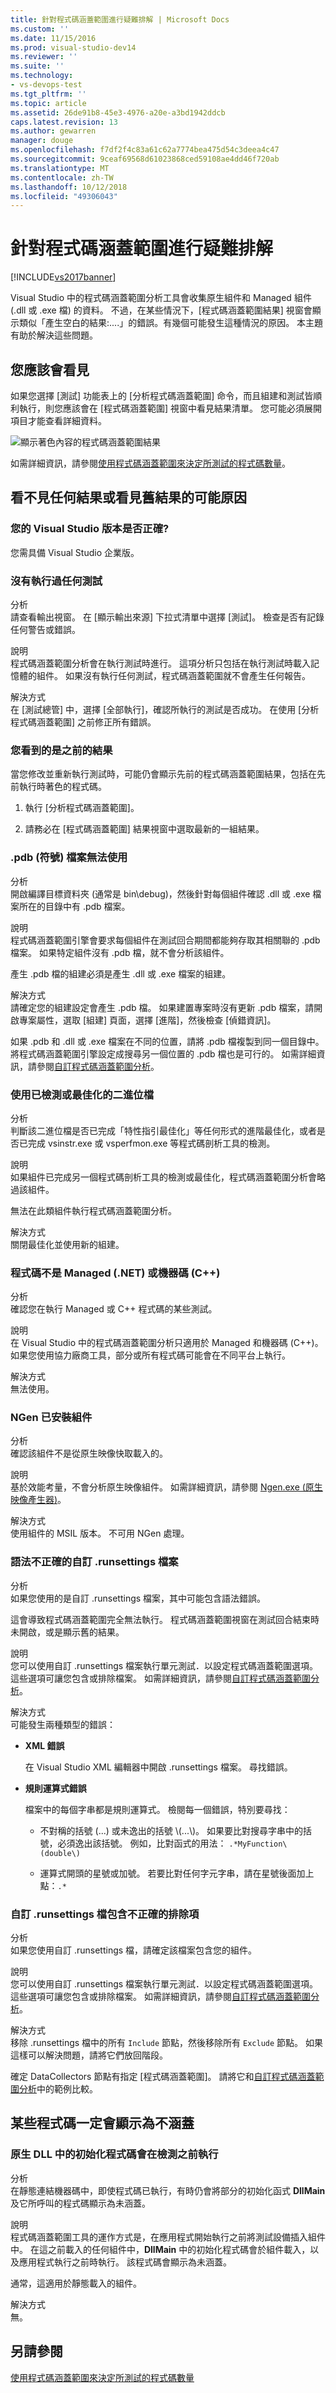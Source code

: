 ```yaml
---
title: 針對程式碼涵蓋範圍進行疑難排解 | Microsoft Docs
ms.custom: ''
ms.date: 11/15/2016
ms.prod: visual-studio-dev14
ms.reviewer: ''
ms.suite: ''
ms.technology:
- vs-devops-test
ms.tgt_pltfrm: ''
ms.topic: article
ms.assetid: 26de91b8-45e3-4976-a20e-a3bd1942ddcb
caps.latest.revision: 13
ms.author: gewarren
manager: douge
ms.openlocfilehash: f7df2f4c83a61c62a7774bea475d54c3deea4c47
ms.sourcegitcommit: 9ceaf69568d61023868ced59108ae4dd46f720ab
ms.translationtype: MT
ms.contentlocale: zh-TW
ms.lasthandoff: 10/12/2018
ms.locfileid: "49306043"
---
```

# <a name="troubleshooting-code-coverage"></a>針對程式碼涵蓋範圍進行疑難排解
[!INCLUDE[vs2017banner](../includes/vs2017banner.md)]

Visual Studio 中的程式碼涵蓋範圍分析工具會收集原生組件和 Managed 組件 (.dll 或 .exe 檔) 的資料。 不過，在某些情況下，[程式碼涵蓋範圍結果] 視窗會顯示類似「產生空白的結果:....」的錯誤。有幾個可能發生這種情況的原因。 本主題有助於解決這些問題。  
  
## <a name="what-you-should-see"></a>您應該會看見  
 如果您選擇 [測試] 功能表上的 [分析程式碼涵蓋範圍] 命令，而且組建和測試皆順利執行，則您應該會在 [程式碼涵蓋範圍] 視窗中看見結果清單。 您可能必須展開項目才能查看詳細資料。  
  
 ![顯示著色內容的程式碼涵蓋範圍結果](../test/media/codecoverage1.png "CodeCoverage1")  
  
 如需詳細資訊，請參閱[使用程式碼涵蓋範圍來決定所測試的程式碼數量](../test/using-code-coverage-to-determine-how-much-code-is-being-tested.md)。  
  
## <a name="possible-reasons-for-seeing-no-results-or-old-results"></a>看不見任何結果或看見舊結果的可能原因  
  
### <a name="do-you-have-the-right-edition-of-visual-studio"></a>您的 Visual Studio 版本是否正確?  
 您需具備 Visual Studio 企業版。  
  
### <a name="no-tests-were-executed"></a>沒有執行過任何測試  
 分析  
 請查看輸出視窗。 在 [顯示輸出來源] 下拉式清單中選擇 [測試]。 檢查是否有記錄任何警告或錯誤。  
  
 說明  
 程式碼涵蓋範圍分析會在執行測試時進行。 這項分析只包括在執行測試時載入記憶體的組件。 如果沒有執行任何測試，程式碼涵蓋範圍就不會產生任何報告。  
  
 解決方式  
 在 [測試總管] 中，選擇 [全部執行]，確認所執行的測試是否成功。 在使用 [分析程式碼涵蓋範圍] 之前修正所有錯誤。  
  
### <a name="youre-looking-at-a-previous-result"></a>您看到的是之前的結果  
 當您修改並重新執行測試時，可能仍會顯示先前的程式碼涵蓋範圍結果，包括在先前執行時著色的程式碼。  
  
1.  執行 [分析程式碼涵蓋範圍]。  
  
2.  請務必在 [程式碼涵蓋範圍] 結果視窗中選取最新的一組結果。  
  
### <a name="pdb-symbol-files-are-unavailable"></a>.pdb (符號) 檔案無法使用  
 分析  
 開啟編譯目標資料夾 (通常是 bin\debug)，然後針對每個組件確認 .dll 或 .exe 檔案所在的目錄中有 .pdb 檔案。  
  
 說明  
 程式碼涵蓋範圍引擎會要求每個組件在測試回合期間都能夠存取其相關聯的 .pdb 檔案。 如果特定組件沒有 .pdb 檔，就不會分析該組件。  
  
 產生 .pdb 檔的組建必須是產生 .dll 或 .exe 檔案的組建。  
  
 解決方式  
 請確定您的組建設定會產生 .pdb 檔。 如果建置專案時沒有更新 .pdb 檔案，請開啟專案屬性，選取 [組建] 頁面，選擇 [進階]，然後檢查 [偵錯資訊]。  
  
 如果 .pdb 和 .dll 或 .exe 檔案在不同的位置，請將 .pdb 檔複製到同一個目錄中。 將程式碼涵蓋範圍引擎設定成搜尋另一個位置的 .pdb 檔也是可行的。 如需詳細資訊，請參閱[自訂程式碼涵蓋範圍分析](../test/customizing-code-coverage-analysis.md)。  
  
### <a name="using-an-instrumented-or-optimized-binary"></a>使用已檢測或最佳化的二進位檔  
 分析  
 判斷該二進位檔是否已完成「特性指引最佳化」等任何形式的進階最佳化，或者是否已完成 vsinstr.exe 或 vsperfmon.exe 等程式碼剖析工具的檢測。  
  
 說明  
 如果組件已完成另一個程式碼剖析工具的檢測或最佳化，程式碼涵蓋範圍分析會略過該組件。  
  
 無法在此類組件執行程式碼涵蓋範圍分析。  
  
 解決方式  
 關閉最佳化並使用新的組建。  
  
### <a name="code-is-not-managed-net-or-native-c-code"></a>程式碼不是 Managed (.NET) 或機器碼 (C++)  
 分析  
 確認您在執行 Managed 或 C++ 程式碼的某些測試。  
  
 說明  
 在 Visual Studio 中的程式碼涵蓋範圍分析只適用於 Managed 和機器碼 (C++)。 如果您使用協力廠商工具，部分或所有程式碼可能會在不同平台上執行。  
  
 解決方式  
 無法使用。  
  
### <a name="assembly-has-been-installed-by-ngen"></a>NGen 已安裝組件  
 分析  
 確認該組件不是從原生映像快取載入的。  
  
 說明  
 基於效能考量，不會分析原生映像組件。 如需詳細資訊，請參閱 [Ngen.exe (原生映像產生器)](http://msdn.microsoft.com/library/44bf97aa-a9a4-4eba-9a0d-cfaa6fc53a66)。  
  
 解決方式  
 使用組件的 MSIL 版本。 不可用 NGen 處理。  
  
### <a name="custom-runsettings-file-with-bad-syntax"></a>語法不正確的自訂 .runsettings 檔案  
 分析  
 如果您使用的是自訂 .runsettings 檔案，其中可能包含語法錯誤。  
  
 這會導致程式碼涵蓋範圍完全無法執行。 程式碼涵蓋範圍視窗在測試回合結束時未開啟，或是顯示舊的結果。  
  
 說明  
 您可以使用自訂 .runsettings 檔案執行單元測試．以設定程式碼涵蓋範圍選項。 這些選項可讓您包含或排除檔案。 如需詳細資訊，請參閱[自訂程式碼涵蓋範圍分析](../test/customizing-code-coverage-analysis.md)。  
  
 解決方式  
 可能發生兩種類型的錯誤：  
  
-   **XML 錯誤**  
  
     在 Visual Studio XML 編輯器中開啟 .runsettings 檔案。 尋找錯誤。  
  
-   **規則運算式錯誤**  
  
     檔案中的每個字串都是規則運算式。 檢閱每一個錯誤，特別要尋找：  
  
    -   不對稱的括號 (...) 或未逸出的括號 \\(...\\)。 如果要比對搜尋字串中的括號，必須逸出該括號。 例如，比對函式的用法： `.*MyFunction\(double\)`  
  
    -   運算式開頭的星號或加號。 若要比對任何字元字串，請在星號後面加上點：`.*`  
  
### <a name="custom-runsettings-file-with-incorrect-exclusions"></a>自訂 .runsettings 檔包含不正確的排除項  
 分析  
 如果您使用自訂 .runsettings 檔，請確定該檔案包含您的組件。  
  
 說明  
 您可以使用自訂 .runsettings 檔案執行單元測試．以設定程式碼涵蓋範圍選項。 這些選項可讓您包含或排除檔案。 如需詳細資訊，請參閱[自訂程式碼涵蓋範圍分析](../test/customizing-code-coverage-analysis.md)。  
  
 解決方式  
 移除 .runsettings 檔中的所有 `Include` 節點，然後移除所有 `Exclude` 節點。 如果這樣可以解決問題，請將它們放回階段。  
  
 確定 DataCollectors 節點有指定 [程式碼涵蓋範圍]。 請將它和[自訂程式碼涵蓋範圍分析](../test/customizing-code-coverage-analysis.md)中的範例比較。  
  
## <a name="some-code-is-always-shown-as-not-covered"></a>某些程式碼一定會顯示為不涵蓋  
  
### <a name="initialization-code-in-native-dlls-is-executed-before-instrumentation"></a>原生 DLL 中的初始化程式碼會在檢測之前執行  
 分析  
 在靜態連結機器碼中，即使程式碼已執行，有時仍會將部分的初始化函式 **DllMain** 及它所呼叫的程式碼顯示為未涵蓋。  
  
 說明  
 程式碼涵蓋範圍工具的運作方式是，在應用程式開始執行之前將測試設備插入組件中。 在這之前載入的任何組件中，**DllMain** 中的初始化程式碼會於組件載入，以及應用程式執行之前時執行。 該程式碼會顯示為未涵蓋。  
  
 通常，這適用於靜態載入的組件。  
  
 解決方式  
 無。  
  
## <a name="see-also"></a>另請參閱  
 [使用程式碼涵蓋範圍來決定所測試的程式碼數量](../test/using-code-coverage-to-determine-how-much-code-is-being-tested.md)



